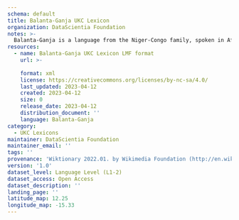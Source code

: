```yaml
---
schema: default
title: Balanta-Ganja UKC Lexicon
organization: DataScientia Foundation
notes: >-
  Balanta-Ganja is a language from the Niger-Congo family, spoken in Africa. The UKC Lexicon of Balanta-Ganja is represented as a lexico-semantic network. It consists of words, word senses, synsets, as well as sense-level and synset-level relationships.
resources:
  - name: Balanta-Ganja UKC Lexicon LMF format
    url: >-
      
    format: xml
    license: https://creativecommons.org/licenses/by-nc-sa/4.0/
    last_updated: 2023-04-12
    created: 2023-04-12
    size: 0
    release_date: 2023-04-12
    distribution_document: ''
    language: Balanta-Ganja
category:
  - UKC Lexicons
maintainer: DataScientia Foundation
maintainer_email: ''
tags: ''
provenance: 'Wiktionary 2022.01. by Wikimedia Foundation (http://en.wiktionary.org); Princeton WordNet 2.1 by Princeton University (https://wordnet.princeton.edu)'
version: '1.0'
dataset_level: Language Level (L1-2)
dataset_access: Open Access
dataset_description: ''
landing_page: ''
latitude_map: 12.25
longitude_map: -15.33
---
```

